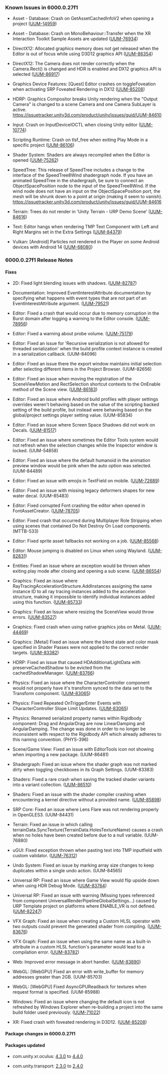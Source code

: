 ### Known Issues in 6000.0.27f1

- Asset - Database: Crash on GetAssetCachedInfoV2 when opening a project
    ([UUM-14959](https://issuetracker.unity3d.com/issues/crash-on-getassetcachedinfov2-when-opening-a-project))

- Asset - Database: Crash on MonoBehaviour::Transfer<GenerateTypeTreeTransfer> when the XR Interaction Toolkit Sample Assets are updated
    ([UUM-76934](https://issuetracker.unity3d.com/issues/crash-on-monobehaviour-transfer-when-the-xr-interaction-toolkit-sample-assets-are-updated))

- DirectX12: Allocated graphics memory does not get released when the Editor is out of focus while using D3D12 graphics API
    ([UUM-86354](https://issuetracker.unity3d.com/issues/allocated-graphics-memory-does-not-get-released-when-the-editor-is-out-of-focus-while-using-d3d12-graphics-api))

- DirectX12: The Camera does not render correctly when the Camera.Rect() is changed and HDR is enabled and DX12 graphics API is selected
    ([UUM-86917](https://issuetracker.unity3d.com/issues/the-camera-does-not-render-correctly-when-the-camera-dot-rect-is-changed-and-hdr-is-enabled-and-dx12-graphics-api-is-selected))

- Graphics Device Features: [Quest] Editor crashes on toggleFoveation when activating SRP Foveated Rendering in DX12
    ([UUM-85208](https://issuetracker.unity3d.com/issues/quest-editor-crashes-on-togglefoveation-when-activating-srp-foveated-rendering-in-dx12))

- HDRP: Graphics Compositor breaks Unity rendering when the "Output Camera" is changed to a scene Camera and one Camera SubLayer is active.<br>
    https://issuetracker.unity3d.com/product/unity/issues/guid/UUM-84610

- Input: Crash on InputDeviceIOCTL when closing Unity editor
    ([UUM-10774](https://issuetracker.unity3d.com/issues/crash-on-inputdeviceioctl-when-closing-unity-editor))

- Scripting Runtime: Crash on tlsf_free when exiting Play Mode in a specific project
    ([UUM-86106](https://issuetracker.unity3d.com/issues/crash-on-tlsf-free-when-exiting-play-mode-in-a-specific-project))

- Shader System: Shaders are always recompiled when the Editor is opened
    ([UUM-75262](https://issuetracker.unity3d.com/issues/shaders-are-always-recompiled-when-the-editor-is-opened))

- SpeedTree: This release of SpeedTree includes a change to the interface of the SpeedTree8Wind shadergraph node. If you have an animated SpeedTree in the shadergraph, be sure to connect an ObjectSpacePosition node to the input of the SpeedTree8Wind.  If the wind node does not have an input on the ObjectSpacePosition port, the mesh will be shrunk down to a point at origin \(making it seem to vanish\).<br>
    https://issuetracker.unity3d.com/product/unity/issues/guid/UUM-84616

- Terrain: Trees do not render in 'Unity Terrain - URP Demo Scene'
    ([UUM-84616](https://issuetracker.unity3d.com/issues/trees-do-not-render-in-unity-terrain-urp-demo-scene))

- Text: Editor hangs when rendering TMP Text Component with Left and Right Margins set in the Extra Settings
    ([UUM-84379](https://issuetracker.unity3d.com/issues/editor-hangs-when-rendering-tmp-text-component-with-left-and-right-margins-set-in-the-extra-settings))

- Vulkan: [Android] Particles not rendered in the Player on some Android devices with Android 14
    ([UUM-68080](https://issuetracker.unity3d.com/issues/android-particles-not-rendered-in-the-player-on-some-android-devices-with-android-14))



### 6000.0.27f1 Release Notes

#### Fixes

- 2D: Fixed light blending issues with shadows.
    ([UUM-82787](https://issuetracker.unity3d.com/issues/2d-light-overlap-order-is-not-evaluated-when-shadows-are-being-produced-with-render-graph-compatibility-mode-disabled))

- Documentation: Improved EventInterestAttribute documentation by specifying what happens with event types that are not part of an EventInterestAttribute argument.
    ([UUM-79521](https://issuetracker.unity3d.com/issues/eventinterestattribute-does-not-filter-all-other-events-when-clickevent-is-specified))

- Editor: Fixed a crash that would occur due to memory corruption in the Burst domain after logging a warning to the Editor console.
    ([UUM-78956](https://issuetracker.unity3d.com/issues/crash-on-unload-thread-main-when-reloading-scripts-after-switching-to-debug-mode))

- Editor: Fixed a warning about probe volume.
    ([UUM-75179](https://issuetracker.unity3d.com/issues/hdrp-water-multiple-shader-warnings-are-thown-in-the-console-after-building-water-samples-scenes))

- Editor: Fixed an issue for 'Recursive serialization is not allowed for threaded serialization' when the build profile context instance is created in a serialization callback.
    (UUM-84096)

- Editor: Fixed an issue there the export window maintains initial selection after selecting different items in the Project Browser.
    (UUM-82656)

- Editor: Fixed an issue when moving the registration of the SceneViewMotion and RectSelection shortcut contexts to the OnEnable method of the Scene view.
    ([UUM-86183](https://issuetracker.unity3d.com/issues/scene-view-freezes-when-nullreferenceexception-is-thrown-in-a-delaycall))

- Editor: Fixed an issue where Android build profiles with player settings overrides weren't behaving based on the value of the scripting backed setting of the build profile, but instead were behaving based on the global/project settings player setting value.
    (UUM-85834)

- Editor: Fixed an issue where Screen Space Shadows did not work on Decals.
    ([UUM-81517](https://issuetracker.unity3d.com/issues/screen-space-decals-stop-receiving-shadows-when-screen-space-shadows-is-enabled-and-rendering-path-is-set-to-forward-or-forwads-plus))

- Editor: Fixed an issue where sometimes the Editor Tools system would not refresh when the selection changes while the Inspector window is locked.
    (UUM-54858)

- Editor: Fixed an issue where the default humanoid in the animation preview window would be pink when the auto option was selected.
    (UUM-84489)

- Editor: Fixed an issue with emojis in TextField on mobile.
    ([UUM-72689](https://issuetracker.unity3d.com/issues/android-writing-text-or-adding-more-emojis-after-an-emoji-in-the-inputfield-causes-the-first-emoji-to-disappear-and-be-changed-to-two-question-marks-when-hide-mobile-input-is-enabled-on-some-android-devices))

- Editor: Fixed an issue with missing legacy deformers shapes for new water decal.
    (UUM-85483)

- Editor: Fixed corrupted Font crashing the editor when opened in FontAssetCreator.
    ([UUM-78705](https://issuetracker.unity3d.com/issues/crash-on-textcore-fontengine-getfontfaces-slash-errors-are-thrown-when-reopening-the-font-asset-creator-when-a-specific-font-is-selected-as-the-source-font))

- Editor: Fixed crash that occurred during Multiplayer Role Stripping when using scenes that contained Do Not Destroy On Load components.
    (MTTB-533)

- Editor: Fixed sprite asset fallbacks not working on a job.
    ([UUM-85568](https://issuetracker.unity3d.com/issues/sprites-are-not-generated-when-using-fallback-sprite-assets))

- Editor: Mouse jumping is disabled on Linux when using Wayland.
    ([UUM-82831](https://issuetracker.unity3d.com/issues/linux-wayland-slider-values-or-scene-view-moves-exponentially-faster-when-moving-the-mouse-to-a-side-of-the-monitor))

- Entities: Fixed an issue where an exception would be thrown when exiting play mode after closing and opening a sub scene.
    ([UUM-86554](https://issuetracker.unity3d.com/issues/missing-prefab-error-appears-in-the-console-window-when-re-importing-the-sub-scene-containing-a-prefab-during-repeated-entry-into-play-mode))

- Graphics: Fixed an issue where RayTracingAccelerationStructure.AddInstances assigning the same instance ID to all ray tracing instances added to the acceleration structure, making it impossible to identify individual instances added using this function.
    ([UUM-85733](https://issuetracker.unity3d.com/issues/raytracing-impossible-to-identify-individual-instances-added-using-rtas-dot-addinstances-in-a-compute-shader-when-using-ray-queries))

- Graphics: Fixed an Issue where resizing the SceneView would throw errors.
    ([UUM-83527](https://issuetracker.unity3d.com/issues/rendertexture-create-failed-errors-are-shown-in-the-console-when-the-scene-window-is-shrunk-with-bloom-intensity-set-to-1))

- Graphics: Fixed crash when using native graphics jobs on Metal.
    ([UUM-44469](https://issuetracker.unity3d.com/issues/player-crashes-without-stack-frames-in-metal-submission-thread-on-macos-when-graphics-jobs-are-enabled))

- Graphics: \[Metal\] Fixed an issue where the blend state and color mask specified in Shader Passes were not applied to the correct render targets.
    ([UUM-83382](https://issuetracker.unity3d.com/issues/ios-silicon-colormask-render-target-3-and-above-does-not-work-correctly-when-using-multiple-render-target))

- HDRP: Fixed an issue that caused HDAdditionalLightData with preserveCachedShadow to be evicted from the cachedShadowManager.
    ([UUM-83766](https://issuetracker.unity3d.com/issues/unable-to-add-renderer-to-the-scene-after-culling-dot-and-nullreferenceexception-object-reference-not-set-to-an-instance-of-an-object-errors-spawned-when-changing-the-light-shadow-settings-in-the-player))

- Physics: Fixed an issue where the CharacterController component would not properly have it's transform synced to the data set to the Transform component.
    ([UUM-83065](https://issuetracker.unity3d.com/issues/ontriggerenter-is-triggered-when-editing-character-controller-slope-limit))

- Physics: Fixed Repeated OnTriggerEnter Events with CharacterController Slope Limit Updates.
    ([UUM-83065](https://issuetracker.unity3d.com/issues/ontriggerenter-is-triggered-when-editing-character-controller-slope-limit))

- Physics: Renamed serialized property names within Rigidbody component: Drag and AngularDrag are now LinearDamping and AngularDamping. The change was done in order to no longer be inconsistent with respect to the Rigidbody API which already adheres to this naming convention.
    (PHYS-396)

- Scene/Game View: Fixed an issue with EditorTools icon not showing when importing a new package.
    (UUM-86481)

- Shadergraph: Fixed an issue where the shader graph was not marked dirty when toggling checkboxes in its Graph Settings.
    (UUM-83383)

- Shaders: Fixed a rare crash when saving the tracked shader variants into a variant collection.
    ([UUM-86510](https://issuetracker.unity3d.com/issues/editor-crash-when-saving-currently-tracked-variants-to-asset))

- Shaders: Fixed an issue with the shader compiler crashing when encountering a kernel directive without a provided name.
    ([UUM-85898](https://issuetracker.unity3d.com/issues/internal-shader-error-is-shown-when-a-corrupted-shader-is-imported))

- SRP Core: Fixed an issue where Lens Flare was not rendering properly in OpenGLES3.
    (UUM-84431)

- Terrain: Fixed an issue in which calling terrainData.SyncTexture\(TerrainData.HolesTextureName\) causes a crash when no holes have been created before due to a null variable.
    (UUM-76880)

- uGUI: Fixed exception thrown when pasting text into TMP inputfield with custom validator.
    ([UUM-76312](https://issuetracker.unity3d.com/issues/argumentoutofrangeexception-is-thrown-when-using-textmeshpro-input-field-with-custom-validator))

- Undo System: Fixed an issue by marking array size changes to keep duplicates within a single undo action.
    (UUM-84565)

- Universal RP: Fixed an issue where Game View would flip upside down when using HDR Debug Mode.
    ([UUM-83764](https://issuetracker.unity3d.com/issues/game-view-is-flipped-upside-down-when-hdr-debug-mode-is-set-to-gamut-view-in-the-lighting-rendering-debugger))

- Universal RP: Fixed an issue with warning \(Missing types referenced from component UniversalRenderPipelineGlobalSettings...\) caused by URP Template project on platforms where ENABLE_VR is not defined.
    ([UUM-82247](https://issuetracker.unity3d.com/issues/missing-types-referenced-from-component-universalrenderpipelineglobalsettings-on-game-object-universalrenderpipelineglobalsettings-dot-dot-dot-warning-is-thrown-after-switching-the-platform-to-tvos))

- VFX Graph: Fixed an issue when creating a Custom HLSL operator with two outputs could prevent the generated shader from compiling.
    ([UUM-83676](https://issuetracker.unity3d.com/issues/vfx-custom-hlsl-operator-with-two-output-parameters-function-duplicates-its-code))

- VFX Graph: Fixed an issue when using the same name as a built-in attribute in a custom HLSL function's parameter would lead to a compilation error.
    ([UUM-83782](https://issuetracker.unity3d.com/issues/vfx-graph-hsls-redefinition-error-when-input-have-the-same-name-as-attributes))

- Web: Improved error message in abort handler.
    ([UUM-83890](https://issuetracker.unity3d.com/issues/webgl-unclear-error-when-gzip-compressed-data-or-webassembly-dont-have-correct-http-headers))

- WebGL: \[WebGPU\] Fixed an error with write_buffer for memory addresses greater than 2GB.
    (UUM-85703)

- WebGL: \[WebGPU\] Fixed AsyncGPUReadback for textures when request format is specified.
    (UUM-85988)

- Windows: Fixed an issue where changing the default icon is not refreshed by Windows Explorer when re-building a project into the same build folder used previously.
    ([UUM-71022](https://issuetracker.unity3d.com/issues/changing-the-default-icon-does-not-change-the-executables-icon-when-re-building-the-project))

- XR: Fixed crash with foveated rendering in D3D12.
    ([UUM-85208](https://issuetracker.unity3d.com/issues/quest-editor-crashes-on-togglefoveation-when-activating-srp-foveated-rendering-in-dx12))




#### Package changes in 6000.0.27f1

#### Packages updated

- com.unity.xr.oculus: [4.3.0](https://docs.unity3d.com/Packages/com.unity.xr.oculus@4.3//changelog/CHANGELOG.html) to [4.4.0](https://docs.unity3d.com/Packages/com.unity.xr.oculus@4.4//changelog/CHANGELOG.html)

- com.unity.transport: [2.3.0](https://docs.unity3d.com/Packages/com.unity.transport@2.3//changelog/CHANGELOG.html) to [2.4.0](https://docs.unity3d.com/Packages/com.unity.transport@2.4//changelog/CHANGELOG.html)